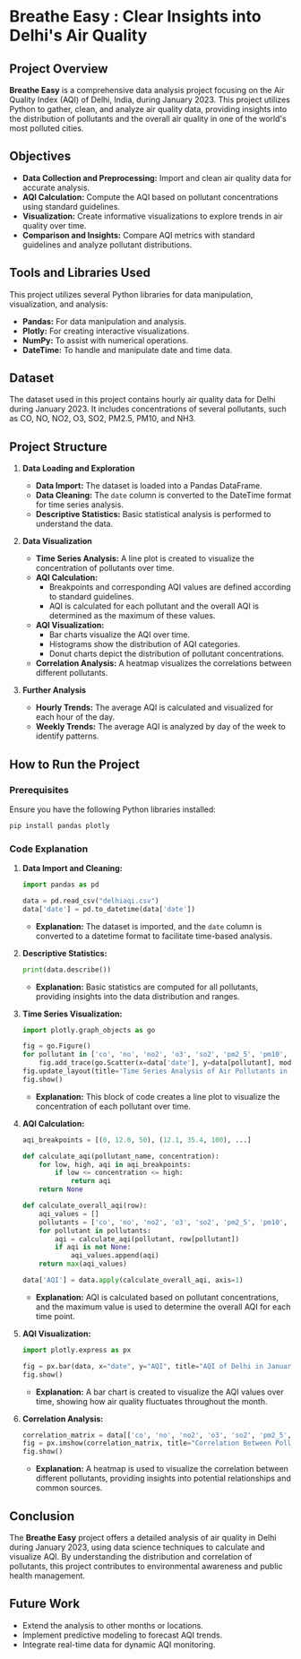 # Breathe Easy : Clear Insights into Delhi's Air Quality

## Project Overview

**Breathe Easy** is a comprehensive data analysis project focusing on the Air Quality Index (AQI) of Delhi, India, during January 2023. This project utilizes Python to gather, clean, and analyze air quality data, providing insights into the distribution of pollutants and the overall air quality in one of the world's most polluted cities.

## Objectives

- **Data Collection and Preprocessing:** Import and clean air quality data for accurate analysis.
- **AQI Calculation:** Compute the AQI based on pollutant concentrations using standard guidelines.
- **Visualization:** Create informative visualizations to explore trends in air quality over time.
- **Comparison and Insights:** Compare AQI metrics with standard guidelines and analyze pollutant distributions.

## Tools and Libraries Used

This project utilizes several Python libraries for data manipulation, visualization, and analysis:

- **Pandas:** For data manipulation and analysis.
- **Plotly:** For creating interactive visualizations.
- **NumPy:** To assist with numerical operations.
- **DateTime:** To handle and manipulate date and time data.

## Dataset

The dataset used in this project contains hourly air quality data for Delhi during January 2023. It includes concentrations of several pollutants, such as CO, NO, NO2, O3, SO2, PM2.5, PM10, and NH3.

## Project Structure

1. **Data Loading and Exploration**
    - **Data Import:** The dataset is loaded into a Pandas DataFrame.
    - **Data Cleaning:** The `date` column is converted to the DateTime format for time series analysis.
    - **Descriptive Statistics:** Basic statistical analysis is performed to understand the data.

2. **Data Visualization**
    - **Time Series Analysis:** A line plot is created to visualize the concentration of pollutants over time.
    - **AQI Calculation:**
        - Breakpoints and corresponding AQI values are defined according to standard guidelines.
        - AQI is calculated for each pollutant and the overall AQI is determined as the maximum of these values.
    - **AQI Visualization:**
        - Bar charts visualize the AQI over time.
        - Histograms show the distribution of AQI categories.
        - Donut charts depict the distribution of pollutant concentrations.
    - **Correlation Analysis:** A heatmap visualizes the correlations between different pollutants.

3. **Further Analysis**
    - **Hourly Trends:** The average AQI is calculated and visualized for each hour of the day.
    - **Weekly Trends:** The average AQI is analyzed by day of the week to identify patterns.

## How to Run the Project

### Prerequisites

Ensure you have the following Python libraries installed:
```bash
pip install pandas plotly
```

### Code Explanation

1. **Data Import and Cleaning:**
    ```python
    import pandas as pd
    
    data = pd.read_csv("delhiaqi.csv")
    data['date'] = pd.to_datetime(data['date'])
    ```

    - **Explanation:** The dataset is imported, and the `date` column is converted to a datetime format to facilitate time-based analysis.

2. **Descriptive Statistics:**
    ```python
    print(data.describe())
    ```

    - **Explanation:** Basic statistics are computed for all pollutants, providing insights into the data distribution and ranges.

3. **Time Series Visualization:**
    ```python
    import plotly.graph_objects as go

    fig = go.Figure()
    for pollutant in ['co', 'no', 'no2', 'o3', 'so2', 'pm2_5', 'pm10', 'nh3']:
        fig.add_trace(go.Scatter(x=data['date'], y=data[pollutant], mode='lines', name=pollutant))
    fig.update_layout(title='Time Series Analysis of Air Pollutants in Delhi', xaxis_title='Date', yaxis_title='Concentration (µg/m³)')
    fig.show()
    ```

    - **Explanation:** This block of code creates a line plot to visualize the concentration of each pollutant over time.

4. **AQI Calculation:**
    ```python
    aqi_breakpoints = [(0, 12.0, 50), (12.1, 35.4, 100), ...]

    def calculate_aqi(pollutant_name, concentration):
        for low, high, aqi in aqi_breakpoints:
            if low <= concentration <= high:
                return aqi
        return None

    def calculate_overall_aqi(row):
        aqi_values = []
        pollutants = ['co', 'no', 'no2', 'o3', 'so2', 'pm2_5', 'pm10', 'nh3']
        for pollutant in pollutants:
            aqi = calculate_aqi(pollutant, row[pollutant])
            if aqi is not None:
                aqi_values.append(aqi)
        return max(aqi_values)

    data['AQI'] = data.apply(calculate_overall_aqi, axis=1)
    ```

    - **Explanation:** AQI is calculated based on pollutant concentrations, and the maximum value is used to determine the overall AQI for each time point.

5. **AQI Visualization:**
    ```python
    import plotly.express as px

    fig = px.bar(data, x="date", y="AQI", title="AQI of Delhi in January")
    fig.show()
    ```

    - **Explanation:** A bar chart is created to visualize the AQI values over time, showing how air quality fluctuates throughout the month.

6. **Correlation Analysis:**
    ```python
    correlation_matrix = data[['co', 'no', 'no2', 'o3', 'so2', 'pm2_5', 'pm10', 'nh3']].corr()
    fig = px.imshow(correlation_matrix, title="Correlation Between Pollutants")
    fig.show()
    ```

    - **Explanation:** A heatmap is used to visualize the correlation between different pollutants, providing insights into potential relationships and common sources.

## Conclusion

The **Breathe Easy** project offers a detailed analysis of air quality in Delhi during January 2023, using data science techniques to calculate and visualize AQI. By understanding the distribution and correlation of pollutants, this project contributes to environmental awareness and public health management.

## Future Work

- Extend the analysis to other months or locations.
- Implement predictive modeling to forecast AQI trends.
- Integrate real-time data for dynamic AQI monitoring.
